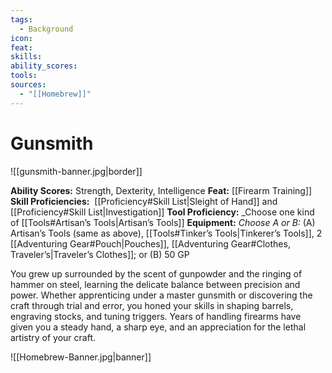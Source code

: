 ```yaml
---
tags:
  - Background
icon: 
feat: 
skills: 
ability_scores: 
tools: 
sources:
  - "[[Homebrew]]"
---
```


# Gunsmith

![[gunsmith-banner.jpg|border]]

**Ability Scores:** Strength, Dexterity, Intelligence
**Feat:** [[Firearm Training]]
**Skill Proficiencies:**  [[Proficiency#Skill List\|Sleight of Hand]] and [[Proficiency#Skill List\|Investigation]]
**Tool Proficiency:** _Choose one kind of [[Tools#Artisan’s Tools|Artisan’s Tools]]
**Equipment:** _Choose A or B:_ (A) Artisan’s Tools (same as above), [[Tools#Tinker’s Tools|Tinkerer’s Tools]], 2 [[Adventuring Gear#Pouch|Pouches]], [[Adventuring Gear#Clothes, Traveler’s\|Traveler’s Clothes]]; or (B) 50 GP

You grew up surrounded by the scent of gunpowder and the ringing of hammer on steel, learning the delicate balance between precision and power. Whether apprenticing under a master gunsmith or discovering the craft through trial and error, you honed your skills in shaping barrels, engraving stocks, and tuning triggers. Years of handling firearms have given you a steady hand, a sharp eye, and an appreciation for the lethal artistry of your craft.

![[Homebrew-Banner.jpg|banner]]
